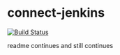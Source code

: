 # connect-jenkins


[![Build Status](http://ec2-3-131-50-115.us-east-2.compute.amazonaws.com/buildStatus/icon?job=connect-jenkins)](http://ec2-3-131-50-115.us-east-2.compute.amazonaws.com/job/connect-jenkins/)


readme continues
and still continues
